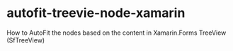 # autofit-treevie-node-xamarin
How to AutoFit the nodes based on the content in Xamarin.Forms TreeView (SfTreeView)

